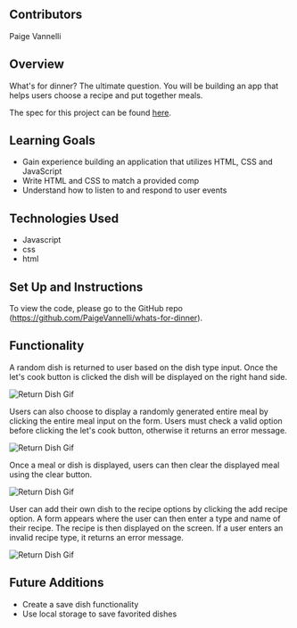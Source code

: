 ## Contributors
Paige Vannelli

## Overview

What's for dinner? The ultimate question. You will be building an app that helps users choose a recipe and put together meals.

The spec for this project can be found [here](https://frontend.turing.io/projects/module-1/dinner.html).

## Learning Goals

- Gain experience building an application that utilizes HTML, CSS and JavaScript
- Write HTML and CSS to match a provided comp
- Understand how to listen to and respond to user events

## Technologies Used
- Javascript
- css
- html

## Set Up and Instructions
To view the code, please go to the GitHub repo (https://github.com/PaigeVannelli/whats-for-dinner).

## Functionality

A random dish is returned to user based on the dish type input. Once the let's cook button is clicked the dish will be displayed on the right hand side.

![Return Dish Gif]("./assets/returnDish.gif")

Users can also choose to display a randomly generated entire meal by clicking the entire meal input on the form. Users must check a valid option before clicking the let's cook button, otherwise it returns an error message.

![Return Dish Gif]("./assets/returnEntireMeal.gif")

Once a meal or dish is displayed, users can then clear the displayed meal using the clear button.

![Return Dish Gif]("./assets/clearDish.gif")

User can add their own dish to the recipe options by clicking the add recipe option. A form appears where the user can then enter a type and name of their recipe. The recipe is then displayed on the screen. If a user enters an invalid recipe type, it returns an error message.

![Return Dish Gif]("./assets/addNewRecipe.gif")

## Future Additions

- Create a save dish functionality
- Use local storage to save favorited dishes
